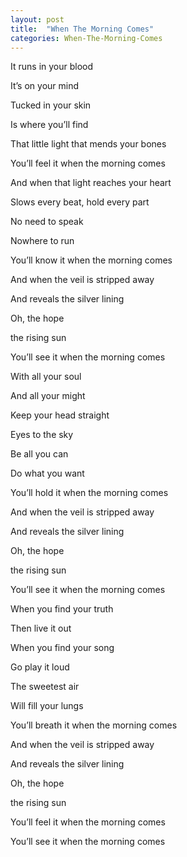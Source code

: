 ```yaml
---
layout: post
title:  "When The Morning Comes"
categories: When-The-Morning-Comes
---
```

It runs in your blood

It’s on your mind

Tucked in your skin

Is where you’ll find

That little light that mends your bones

You’ll feel it when the morning comes



And when that light reaches your heart

Slows every beat, hold every part

No need to speak

Nowhere to run

You’ll know it when the morning comes



And when the veil is stripped away

And reveals the silver lining

Oh, the hope

the rising sun

You’ll see it when the morning comes



With all your soul

And all your might

Keep your head straight

Eyes to the sky

Be all you can

Do what you want

You’ll hold it when the morning comes



And when the veil is stripped away

And reveals the silver lining

Oh, the hope

the rising sun

You’ll see it when the morning comes



When you find your truth

Then live it out

When you find your song

Go play it loud

The sweetest air

Will fill your lungs

You’ll breath it when the morning comes



And when the veil is stripped away

And reveals the silver lining

Oh, the hope

the rising sun

You’ll feel it when the morning comes

You’ll see it when the morning comes